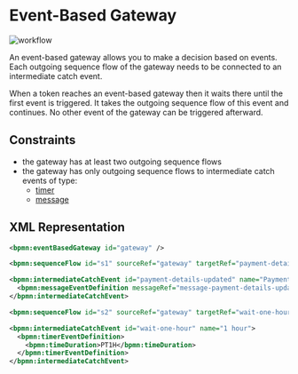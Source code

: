 # Event-Based Gateway

![workflow](/bpmn-workflows/event-based-gateway.png)

An event-based gateway allows you to make a decision based on events. Each outgoing sequence flow of the gateway needs to be connected to an intermediate catch event. 

When a token reaches an event-based gateway then it waits there until the first event is triggered. It takes the outgoing sequence flow of this event and continues. No other event of the gateway can be triggered afterward.

## Constraints

* the gateway has at least two outgoing sequence flows
* the gateway has only outgoing sequence flows to intermediate catch events of type: 
  * [timer](/bpmn-workflows/timer-events.html) 
  * [message](/bpmn-workflows/message-events.html) 

## XML Representation

```xml
<bpmn:eventBasedGateway id="gateway" />

<bpmn:sequenceFlow id="s1" sourceRef="gateway" targetRef="payment-details-updated" />

<bpmn:intermediateCatchEvent id="payment-details-updated" name="Payment Details Updated">
  <bpmn:messageEventDefinition messageRef="message-payment-details-updated" />
</bpmn:intermediateCatchEvent>

<bpmn:sequenceFlow id="s2" sourceRef="gateway" targetRef="wait-one-hour" />

<bpmn:intermediateCatchEvent id="wait-one-hour" name="1 hour">
  <bpmn:timerEventDefinition>
    <bpmn:timeDuration>PT1H</bpmn:timeDuration>
  </bpmn:timerEventDefinition>
</bpmn:intermediateCatchEvent>
```

